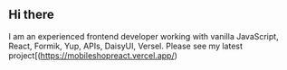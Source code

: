 ## Hi there 
I am an experienced frontend developer working with vanilla JavaScript, React, Formik, Yup, APIs, DaisyUI, Versel.
Please see my latest project[(https://mobileshopreact.vercel.app/)

